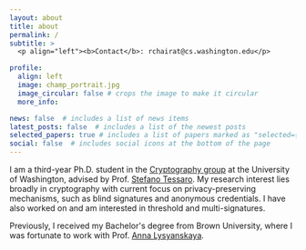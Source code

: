 ```yaml
---
layout: about
title: about
permalink: /
subtitle: >
  <p align="left"><b>Contact</b>: rchairat@cs.washington.edu</p>

profile:
  align: left
  image: champ_portrait.jpg
  image_circular: false # crops the image to make it circular
  more_info:

news: false  # includes a list of news items
latest_posts: false  # includes a list of the newest posts
selected_papers: true # includes a list of papers marked as "selected={true}"
social: false  # includes social icons at the bottom of the page
---
```


I am a third-year Ph.D. student in the [Cryptography group](https://crypto.cs.washington.edu/) at the University of Washington, advised by Prof. [Stefano Tessaro](https://homes.cs.washington.edu/~tessaro/). My research interest lies broadly in cryptography with current focus on privacy-preserving mechanisms, such as blind signatures and anonymous credentials. I have also worked on and am interested in threshold and multi-signatures. 

Previously, I received my Bachelor's degree from Brown University, where I was fortunate to work with Prof. [Anna Lysyanskaya](https://cs.brown.edu/people/alysyans/).